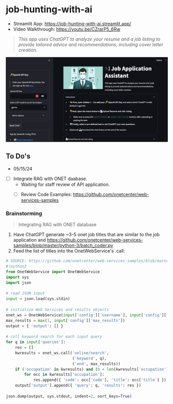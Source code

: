 # job-hunting-with-ai
 
- Streamlit App: https://job-hunting-with-ai.streamlit.app/
- Video Walkthrough: https://youtu.be/CZrarP5_6Rw 
> *This app uses ChatGPT to analyze your resume and a job listing to provide tailored advice and recommendations, including cover letter creation.*

<img src="images/app-snapshot.png" style="border:solid 1px black">


## To Do's 
- 05/15/24

- [ ] Integrate RAG with ONET daabase.
    -  Waiting for staff review of API application.
    - [ ] Review Code Examples: https://github.com/onetcenter/web-services-samples


### Brainstorming

>Integrating RAG with ONET database
1. Have ChatGPT generate ~3-5 onet job titles that are similar to the job application and https://github.com/onetcenter/web-services-samples/blob/master/python-3/batch_coder.py
2. Feed the list of titles into the OnetWebService's .call:

```python
# SOURCE: https://github.com/onetcenter/web-services-samples/blob/master/python-3/batch_coder.py
#!python3
from OnetWebService import OnetWebService
import sys
import json

# read JSON input
input = json.load(sys.stdin)

# initialize Web Services and results objects
onet_ws = OnetWebService(input['config']['username'], input['config']['password'])
max_results = max(1, input['config']['max_results'])
output = { 'output': [] }

# call keyword search for each input query
for q in input['queries']:
    res = []
    kwresults = onet_ws.call('online/search',
                             ('keyword', q),
                             ('end', max_results))
    if ('occupation' in kwresults) and (0 < len(kwresults['occupation'])):
        for occ in kwresults['occupation']:
            res.append({ 'code': occ['code'], 'title': occ['title'] })
    output['output'].append({ 'query': q, 'results': res })

json.dump(output, sys.stdout, indent=2, sort_keys=True)
```
